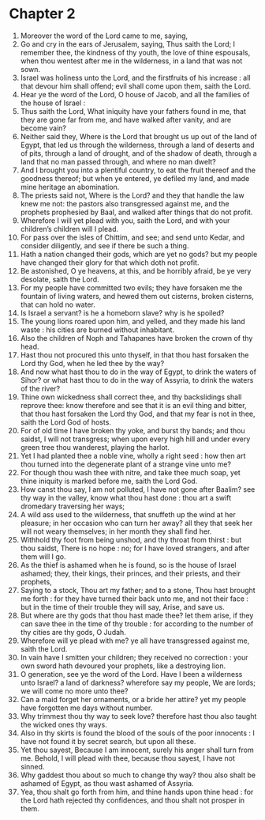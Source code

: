 # Chapter 2

1. Moreover the word of the Lord came to me, saying,
2. Go and cry in the ears of Jerusalem, saying, Thus saith the Lord; I remember thee, the kindness of thy youth, the love of thine espousals, when thou wentest after me in the wilderness, in a land that was not sown.
3. Israel was holiness unto the Lord, and the firstfruits of his increase : all that devour him shall offend; evil shall come upon them, saith the Lord.
4. Hear ye the word of the Lord, O house of Jacob, and all the families of the house of Israel :
5. Thus saith the Lord, What iniquity have your fathers found in me, that they are gone far from me, and have walked after vanity, and are become vain?
6. Neither said they, Where is the Lord that brought us up out of the land of Egypt, that led us through the wilderness, through a land of deserts and of pits, through a land of drought, and of the shadow of death, through a land that no man passed through, and where no man dwelt?
7. And I brought you into a plentiful country, to eat the fruit thereof and the goodness thereof; but when ye entered, ye defiled my land, and made mine heritage an abomination.
8. The priests said not, Where is the Lord? and they that handle the law knew me not: the pastors also transgressed against me, and the prophets prophesied by Baal, and walked after things that do not profit.
9. Wherefore I will yet plead with you, saith the Lord, and with your children’s children will I plead.
10. For pass over the isles of Chittim, and see; and send unto Kedar, and consider diligently, and see if there be such a thing.
11. Hath a nation changed their gods, which are yet no gods? but my people have changed their glory for that which doth not profit.
12. Be astonished, O ye heavens, at this, and be horribly afraid, be ye very desolate, saith the Lord.
13. For my people have committed two evils; they have forsaken me the fountain of living waters, and hewed them out cisterns, broken cisterns, that can hold no water.
14. Is Israel a servant? is he a homeborn slave? why is he spoiled?
15. The young lions roared upon him, and yelled, and they made his land waste : his cities are burned without inhabitant.
16. Also the children of Noph and Tahapanes have broken the crown of thy head.
17. Hast thou not procured this unto thyself, in that thou hast forsaken the Lord thy God, when he led thee by the way?
18. And now what hast thou to do in the way of Egypt, to drink the waters of Sihor? or what hast thou to do in the way of Assyria, to drink the waters of the river?
19. Thine own wickedness shall correct thee, and thy backslidings shall reprove thee: know therefore and see that it is an evil thing and bitter, that thou hast forsaken the Lord thy God, and that my fear is not in thee, saith the Lord God of hosts.
20. For of old time I have broken thy yoke, and burst thy bands; and thou saidst, I will not transgress; when upon every high hill and under every green tree thou wanderest, playing the harlot.
21. Yet I had planted thee a noble vine, wholly a right seed : how then art thou turned into the degenerate plant of a strange vine unto me?
22. For though thou wash thee with nitre, and take thee much soap, yet thine iniquity is marked before me, saith the Lord God.
23. How canst thou say, I am not polluted, I have not gone after Baalim? see thy way in the valley, know what thou hast done : thou art a swift dromedary traversing her ways;
24. A wild ass used to the wilderness, that snuffeth up the wind at her pleasure; in her occasion who can turn her away? all they that seek her will not weary themselves; in her month they shall find her.
25. Withhold thy foot from being unshod, and thy throat from thirst : but thou saidst, There is no hope : no; for I have loved strangers, and after them will I go.
26. As the thief is ashamed when he is found, so is the house of Israel ashamed; they, their kings, their princes, and their priests, and their prophets,
27. Saying to a stock, Thou art my father; and to a stone, Thou hast brought me forth : for they have turned their back unto me, and not their face : but in the time of their trouble they will say, Arise, and save us.
28. But where are thy gods that thou hast made thee? let them arise, if they can save thee in the time of thy trouble : for according to the number of thy cities are thy gods, O Judah.
29. Wherefore will ye plead with me? ye all have transgressed against me, saith the Lord.
30. In vain have I smitten your children; they received no correction : your own sword hath devoured your prophets, like a destroying lion.
31. O generation, see ye the word of the Lord. Have I been a wilderness unto Israel? a land of darkness? wherefore say my people, We are lords; we will come no more unto thee?
32. Can a maid forget her ornaments, or a bride her attire? yet my people have forgotten me days without number.
33. Why trimmest thou thy way to seek love? therefore hast thou also taught the wicked ones thy ways.
34. Also in thy skirts is found the blood of the souls of the poor innocents : I have not found it by secret search, but upon all these.
35. Yet thou sayest, Because I am innocent, surely his anger shall turn from me. Behold, I will plead with thee, because thou sayest, I have not sinned.
36. Why gaddest thou about so much to change thy way? thou also shalt be ashamed of Egypt, as thou wast ashamed of Assyria.
37. Yea, thou shalt go forth from him, and thine hands upon thine head : for the Lord hath rejected thy confidences, and thou shalt not prosper in them.

